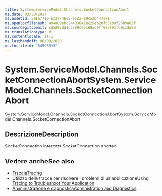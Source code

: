 ```yaml
---
title: System.ServiceModel.Channels.SocketConnectionAbort
ms.date: 03/30/2017
ms.assetid: 5e1a7716-b23a-46c5-952a-19c53b447a71
ms.openlocfilehash: 494a89ebc24403841ec25eb28fc5ab9f26b9a65f
ms.sourcegitcommit: cdb295dd1db589ce5169ac9ff096f01fd0c2da9d
ms.translationtype: MT
ms.contentlocale: it-IT
ms.lasthandoff: 06/09/2020
ms.locfileid: "84593919"
---
```

# <a name="systemservicemodelchannelssocketconnectionabort"></a><span data-ttu-id="f0571-102">System.ServiceModel.Channels.SocketConnectionAbort</span><span class="sxs-lookup"><span data-stu-id="f0571-102">System.ServiceModel.Channels.SocketConnectionAbort</span></span>
<span data-ttu-id="f0571-103">System.ServiceModel.Channels.SocketConnectionAbort</span><span class="sxs-lookup"><span data-stu-id="f0571-103">System.ServiceModel.Channels.SocketConnectionAbort</span></span>  
  
## <a name="description"></a><span data-ttu-id="f0571-104">Descrizione</span><span class="sxs-lookup"><span data-stu-id="f0571-104">Description</span></span>  
 <span data-ttu-id="f0571-105">SocketConnection interrotta.</span><span class="sxs-lookup"><span data-stu-id="f0571-105">SocketConnection aborted.</span></span>  
  
## <a name="see-also"></a><span data-ttu-id="f0571-106">Vedere anche</span><span class="sxs-lookup"><span data-stu-id="f0571-106">See also</span></span>

- [<span data-ttu-id="f0571-107">Traccia</span><span class="sxs-lookup"><span data-stu-id="f0571-107">Tracing</span></span>](index.md)
- [<span data-ttu-id="f0571-108">Utilizzo delle tracce per risolvere i problemi di un'applicazione</span><span class="sxs-lookup"><span data-stu-id="f0571-108">Using Tracing to Troubleshoot Your Application</span></span>](using-tracing-to-troubleshoot-your-application.md)
- [<span data-ttu-id="f0571-109">Amministrazione e diagnostica</span><span class="sxs-lookup"><span data-stu-id="f0571-109">Administration and Diagnostics</span></span>](../index.md)
